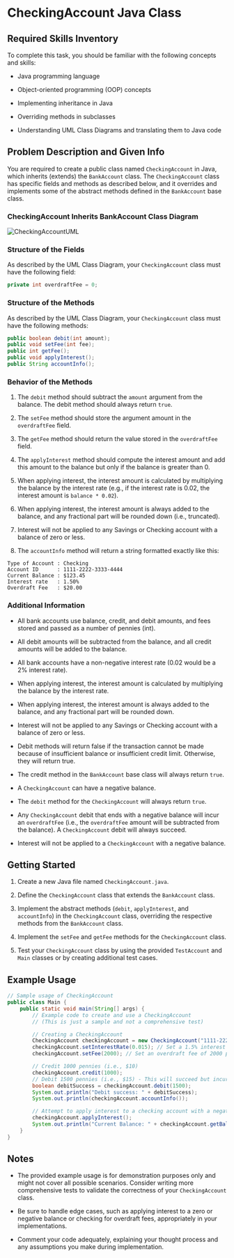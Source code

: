 # CheckingAccount Java Class 

## Required Skills Inventory
To complete this task, you should be familiar with the following concepts and skills:
- Java programming language

- Object-oriented programming (OOP) concepts
- Implementing inheritance in Java
- Overriding methods in subclasses
- Understanding UML Class Diagrams and translating them to Java code

## Problem Description and Given Info
You are required to create a public class named `CheckingAccount` in Java, which inherits (extends) the `BankAccount` class. The `CheckingAccount` class has specific fields and methods as described below, and it overrides and implements some of the abstract methods defined in the `BankAccount` base class.

### CheckingAccount Inherits BankAccount Class Diagram

![CheckingAccountUML](https://github.com/user-attachments/assets/1f2bc8c9-a583-4d73-aecb-c20c205627e3)


### Structure of the Fields
As described by the UML Class Diagram, your `CheckingAccount` class must have the following field:
```java
private int overdraftFee = 0;
```

### Structure of the Methods
As described by the UML Class Diagram, your `CheckingAccount` class must have the following methods:
```java
public boolean debit(int amount);
public void setFee(int fee);
public int getFee();
public void applyInterest();
public String accountInfo();
```

### Behavior of the Methods
1. The `debit` method should subtract the `amount` argument from the balance. The debit method should always return `true`.

2. The `setFee` method should store the argument amount in the `overdraftFee` field.
3. The `getFee` method should return the value stored in the `overdraftFee` field.
4. The `applyInterest` method should compute the interest amount and add this amount to the balance but only if the balance is greater than 0.
5. When applying interest, the interest amount is calculated by multiplying the balance by the interest rate (e.g., if the interest rate is 0.02, the interest amount is `balance * 0.02`).
6. When applying interest, the interest amount is always added to the balance, and any fractional part will be rounded down (i.e., truncated).
7. Interest will not be applied to any Savings or Checking account with a balance of zero or less.
8. The `accountInfo` method will return a string formatted exactly like this:
```
Type of Account : Checking
Account ID      : 1111-2222-3333-4444
Current Balance : $123.45
Interest rate   : 1.50%
Overdraft Fee   : $20.00
```

### Additional Information
- All bank accounts use balance, credit, and debit amounts, and fees stored and passed as a number of pennies (int).

- All debit amounts will be subtracted from the balance, and all credit amounts will be added to the balance.
- All bank accounts have a non-negative interest rate (0.02 would be a 2% interest rate).
- When applying interest, the interest amount is calculated by multiplying the balance by the interest rate.
- When applying interest, the interest amount is always added to the balance, and any fractional part will be rounded down.
- Interest will not be applied to any Savings or Checking account with a balance of zero or less.
- Debit methods will return false if the transaction cannot be made because of insufficient balance or insufficient credit limit. Otherwise, they will return true.
- The credit method in the `BankAccount` base class will always return `true`.
- A `CheckingAccount` can have a negative balance.
- The `debit` method for the `CheckingAccount` will always return `true`.
- Any `CheckingAccount` debit that ends with a negative balance will incur an `overdraftFee` (i.e., the `overdraftFee` amount will be subtracted from the balance). A `CheckingAccount` debit will always succeed.
- Interest will not be applied to a `CheckingAccount` with a negative balance.

## Getting Started
1. Create a new Java file named `CheckingAccount.java`.

2. Define the `CheckingAccount` class that extends the `BankAccount` class.
3. Implement the abstract methods (`debit`, `applyInterest`, and `accountInfo`) in the `CheckingAccount` class, overriding the respective methods from the `BankAccount` class.
4. Implement the `setFee` and `getFee` methods for the `CheckingAccount` class.
5. Test your `CheckingAccount` class by using the provided `TestAccount` and `Main` classes or by creating additional test cases.

## Example Usage
```java
// Sample usage of CheckingAccount
public class Main {
    public static void main(String[] args) {
        // Example code to create and use a CheckingAccount
        // (This is just a sample and not a comprehensive test)

        // Creating a CheckingAccount
        CheckingAccount checkingAccount = new CheckingAccount("1111-2222-3333-4444");
        checkingAccount.setInterestRate(0.015); // Set a 1.5% interest rate
        checkingAccount.setFee(2000); // Set an overdraft fee of 2000 pennies (i.e., $20)

        // Credit 1000 pennies (i.e., $10)
        checkingAccount.credit(1000);
        // Debit 1500 pennies (i.e., $15) - This will succeed but incur the overdraft fee
        boolean debitSuccess = checkingAccount.debit(1500);
        System.out.println("Debit success: " + debitSuccess);
        System.out.println(checkingAccount.accountInfo());

        // Attempt to apply interest to a checking account with a negative balance
        checkingAccount.applyInterest();
        System.out.println("Current Balance: " + checkingAccount.getBalance());
    }
}
```

## Notes
- The provided example usage is for demonstration purposes only and might not cover all possible scenarios. Consider writing more comprehensive tests to validate the correctness of your `CheckingAccount` class.

- Be sure to handle edge cases, such as applying interest to a zero or negative balance or checking for overdraft fees, appropriately in your implementations.
- Comment your code adequately, explaining your thought process and any assumptions you make during implementation.
